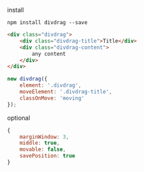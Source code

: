 install

`npm install divdrag --save`

```html
<div class="divdrag">
    <div class="divdrag-title">Title</div>
    <div class="divdrag-content">
        any content
    </div>
</div>
```


```javascript
new divdrag({
    element: '.divdrag', 
    moveElement: '.divdrag-title',
    classOnMove: 'moving'
});
```

optional
```javascript
{
    marginWindow: 3,
    middle: true,
    movable: false,
    savePosition: true
}
```

